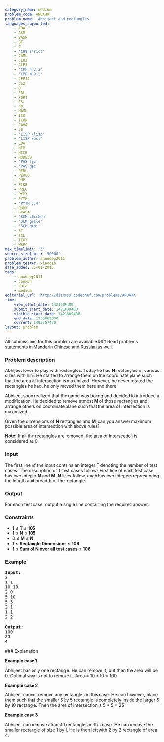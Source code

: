```yaml
---
category_name: medium
problem_code: ANUAHR
problem_name: 'Abhijeet and rectangles'
languages_supported:
    - ADA
    - ASM
    - BASH
    - BF
    - C
    - 'C99 strict'
    - CAML
    - CLOJ
    - CLPS
    - 'CPP 4.3.2'
    - 'CPP 4.9.2'
    - CPP14
    - CS2
    - D
    - ERL
    - FORT
    - FS
    - GO
    - HASK
    - ICK
    - ICON
    - JAVA
    - JS
    - 'LISP clisp'
    - 'LISP sbcl'
    - LUA
    - NEM
    - NICE
    - NODEJS
    - 'PAS fpc'
    - 'PAS gpc'
    - PERL
    - PERL6
    - PHP
    - PIKE
    - PRLG
    - PYPY
    - PYTH
    - 'PYTH 3.4'
    - RUBY
    - SCALA
    - 'SCM chicken'
    - 'SCM guile'
    - 'SCM qobi'
    - ST
    - TCL
    - TEXT
    - WSPC
max_timelimit: '3'
source_sizelimit: '50000'
problem_author: anudeep2011
problem_tester: xiaodao
date_added: 15-01-2015
tags:
    - anudeep2011
    - cook54
    - data
    - medium
editorial_url: 'http://discuss.codechef.com/problems/ANUAHR'
time:
    view_start_date: 1421609400
    submit_start_date: 1421609400
    visible_start_date: 1421609400
    end_date: 1735669800
    current: 1493557470
layout: problem
---
```

All submissions for this problem are available.###  Read problems statements in [Mandarin Chinese](http://www.codechef.com/download/translated/COOK54/mandarin/ANUAHR.pdf) and [Russian](http://www.codechef.com/download/translated/COOK54/russian/ANUAHR.pdf) as well.

### Problem description

Abhijeet loves to play with rectangles. Today he has **N** rectangles of various sizes with him. He started to arrange them on the coordinate plane such that the area of intersection is maximized. However, he never rotated the rectangles he had, he only moved them here and there.

Abhijeet soon realized that the game was boring and decided to introduce a modification. He decided to remove atmost **M** of those rectangles and arrange others on coordinate plane such that the area of intersection is maximized.

Given the dimensions of **N** rectangles and **M**, can you answer maximum possible area of intersection with above rules?

**Note:** If all the rectangles are removed, the area of intersection is considered as 0.

### Input

The first line of the input contains an integer **T** denoting the number of test cases. The description of **T** test cases follows.First line of each test case has two integer **N** and **M**. **N** lines follow, each has two integers representing the length and breadth of the rectangle.

### Output

For each test case, output a single line containing the required answer.

### Constraints

- **1** ≤ **T** ≤ **105**
- **1** ≤ **N** ≤ **105**
- 0 ≤ **M** ≤ **N**
- **1** ≤ **Rectangle Dimensions** ≤ **109**
- **1** ≤ **Sum of N over all test cases** ≤ **106**

### Example

<pre><b>Input:</b>
3
1 1
10 10
2 0
5 10
5 5
2 1
1 1
2 2

<b>Output:</b>
100
25
4
</pre>### Explanation

**Example case 1**

Abhijeet has only one rectangle. He can remove it, but then the area will be 0. Optimal way is not to remove it. Area = 10 \* 10 = 100

**Example case 2**

Abhijeet cannot remove any rectangles in this case. He can however, place them such that the smaller 5 by 5 rectangle is completely inside the larger 5 by 10 rectangle. Then the area of intersection is 5 \* 5 = 25

**Example case 3**

Abhijeet can remove atmost 1 rectangles in this case. He can remove the smaller rectangle of size 1 by 1. He is then left with 2 by 2 rectangle of area 4.
